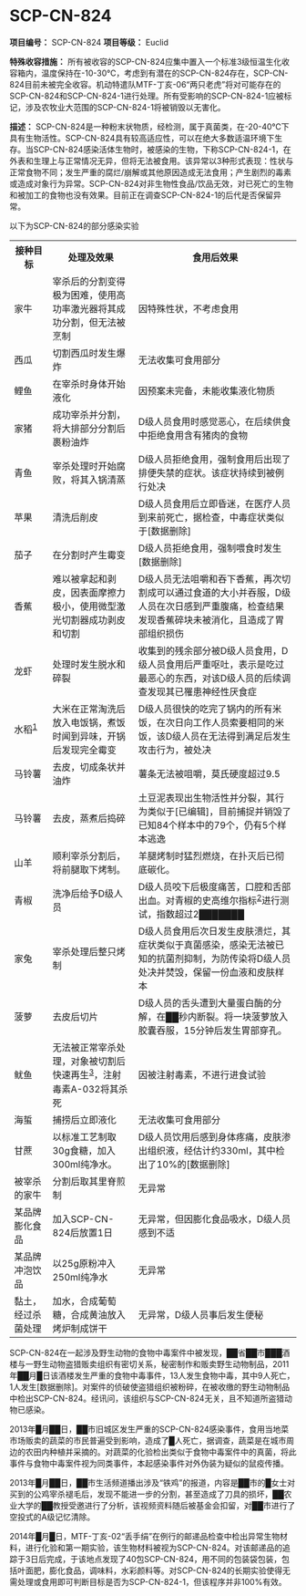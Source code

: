 # SCP-CN-824


**项目编号：** SCP-CN-824
**项目等级：**  Euclid

**特殊收容措施：**  所有被收容的SCP-CN-824应集中置入一个标准3级恒温生化收容箱内，温度保持在-10-30℃，考虑到有潜在的SCP-CN-824存在，SCP-CN-824目前未被完全收容。机动特遣队MTF-丁亥-06“两只老虎”将对可能存在的SCP-CN-824和SCP-CN-824-1进行处理。所有受影响的SCP-CN-824-1应被标记，涉及农牧业大范围的SCP-CN-824-1将被销毁以无害化。

**描述：**  SCP-CN-824是一种粉末状物质，经检测，属于真菌类，在-20-40℃下具有生物活性。SCP-CN-824具有较高适应性，可以在绝大多数适温环境下生存。当SCP-CN-824感染活体生物时，被感染的生物，下称SCP-CN-824-1，在外表和生理上与正常情况无异，但将无法被食用。该异常以3种形式表现：性状与正常食物不同；发生严重的腐烂/崩解或其他原因造成无法食用；产生剧烈的毒素或造成对象行为异常。SCP-CN-824对非生物性食品/饮品无效，对已死亡的生物和被加工的食物也没有效果。目前正在调查SCP-CN-824-1的后代是否保留异常。

以下为SCP-CN-824的部分感染实验

<table class='wiki-content-table'>
 <tr>
  <th colspan='1' rowspan='1'>&#25509;&#31181;&#30446;&#26631;</th>
  <th colspan='1' rowspan='1'>&#22788;&#29702;&#21450;&#25928;&#26524;</th>
  <th colspan='1' rowspan='1'>&#39135;&#29992;&#21518;&#25928;&#26524;</th>
 </tr>
 <tr>
  <td colspan='1' rowspan='1'>&#23478;&#29275;</td>
  <td colspan='1' rowspan='1'>&#23472;&#26432;&#21518;&#30340;&#20998;&#21106;&#21464;&#24471;&#26497;&#20026;&#22256;&#38590;&#65292;&#20351;&#29992;&#39640;&#21151;&#29575;&#28608;&#20809;&#22120;&#23558;&#20854;&#25104;&#21151;&#20998;&#21106;&#65292;&#20294;&#26080;&#27861;&#34987;&#28921;&#21046;</td>
  <td colspan='1' rowspan='1'>&#22240;&#29305;&#27530;&#24615;&#29366;&#65292;&#19981;&#32771;&#34385;&#39135;&#29992;</td>
 </tr>
 <tr>
  <td colspan='1' rowspan='1'>&#35199;&#29916;</td>
  <td colspan='1' rowspan='1'>&#20999;&#21106;&#35199;&#29916;&#26102;&#21457;&#29983;&#29190;&#28856;</td>
  <td colspan='1' rowspan='1'>&#26080;&#27861;&#25910;&#38598;&#21487;&#39135;&#29992;&#37096;&#20998;</td>
 </tr>
 <tr>
  <td colspan='1' rowspan='1'>&#40100;&#40060;</td>
  <td colspan='1' rowspan='1'>&#22312;&#23472;&#26432;&#26102;&#36523;&#20307;&#24320;&#22987;&#28082;&#21270;</td>
  <td colspan='1' rowspan='1'>&#22240;&#39044;&#26696;&#26410;&#23436;&#22791;&#65292;&#26410;&#33021;&#25910;&#38598;&#28082;&#21270;&#29289;&#36136;</td>
 </tr>
 <tr>
  <td colspan='1' rowspan='1'>&#23478;&#29482;</td>
  <td colspan='1' rowspan='1'>&#25104;&#21151;&#23472;&#26432;&#24182;&#20998;&#21106;&#65292;&#23558;&#22823;&#25490;&#37096;&#20998;&#20998;&#21106;&#21518;&#35065;&#31881;&#27833;&#28856;</td>
  <td colspan='1' rowspan='1'>D&#32423;&#20154;&#21592;&#39135;&#29992;&#26102;&#24863;&#35273;&#24694;&#24515;&#65292;&#22312;&#21518;&#32493;&#20379;&#39135;&#20013;&#25298;&#32477;&#39135;&#29992;&#21547;&#26377;&#29482;&#32905;&#30340;&#39135;&#29289;</td>
 </tr>
 <tr>
  <td colspan='1' rowspan='1'>&#38738;&#40060;</td>
  <td colspan='1' rowspan='1'>&#23472;&#26432;&#22788;&#29702;&#26102;&#24320;&#22987;&#33104;&#36133;&#65292;&#23558;&#20854;&#20837;&#38149;&#28165;&#33976;</td>
  <td colspan='1' rowspan='1'>D&#32423;&#20154;&#21592;&#25298;&#32477;&#39135;&#29992;&#65292;&#24378;&#21046;&#39135;&#29992;&#21518;&#20986;&#29616;&#20102;&#25490;&#20415;&#22833;&#31105;&#30340;&#30151;&#29366;&#12290;&#35813;&#30151;&#29366;&#25345;&#32493;&#21040;&#34987;&#20363;&#34892;&#22788;&#20915;</td>
 </tr>
 <tr>
  <td colspan='1' rowspan='1'>&#33529;&#26524;</td>
  <td colspan='1' rowspan='1'>&#28165;&#27927;&#21518;&#21066;&#30382;</td>
  <td colspan='1' rowspan='1'>D&#32423;&#20154;&#21592;&#39135;&#29992;&#21518;&#31435;&#21363;&#26127;&#36855;&#65292;&#22312;&#21307;&#30103;&#20154;&#21592;&#21040;&#26469;&#21069;&#27515;&#20129;&#65292;&#25454;&#26816;&#26597;&#65292;&#20013;&#27602;&#30151;&#29366;&#31867;&#20284;&#20110;[&#25968;&#25454;&#21024;&#38500;]</td>
 </tr>
 <tr>
  <td colspan='1' rowspan='1'>&#33540;&#23376;</td>
  <td colspan='1' rowspan='1'>&#22312;&#20998;&#21106;&#26102;&#20135;&#29983;&#38665;&#21464;</td>
  <td colspan='1' rowspan='1'>D&#32423;&#20154;&#21592;&#25298;&#32477;&#39135;&#29992;&#65292;&#24378;&#21046;&#21890;&#39135;&#26102;&#21457;&#29983;[&#25968;&#25454;&#21024;&#38500;]</td>
 </tr>
 <tr>
  <td colspan='1' rowspan='1'>&#39321;&#34121;</td>
  <td colspan='1' rowspan='1'>&#38590;&#20197;&#34987;&#25343;&#36215;&#21644;&#21093;&#30382;&#65292;&#22240;&#34920;&#38754;&#25705;&#25830;&#21147;&#26497;&#23567;&#65292;&#20351;&#29992;&#24494;&#22411;&#28608;&#20809;&#20999;&#21106;&#22120;&#25104;&#21151;&#21093;&#30382;&#21644;&#20999;&#21106;</td>
  <td colspan='1' rowspan='1'>D&#32423;&#20154;&#21592;&#26080;&#27861;&#21632;&#22204;&#21644;&#21534;&#19979;&#39321;&#34121;&#65292;&#20877;&#27425;&#20999;&#21106;&#25104;&#21487;&#20197;&#36890;&#36807;&#39135;&#36947;&#30340;&#22823;&#23567;&#24182;&#21534;&#26381;&#65292;D&#32423;&#20154;&#21592;&#22312;&#27425;&#26085;&#24863;&#21040;&#20005;&#37325;&#33145;&#30171;&#65292;&#26816;&#26597;&#32467;&#26524;&#21457;&#29616;&#39321;&#34121;&#30862;&#22359;&#26410;&#34987;&#28040;&#21270;&#65292;&#19988;&#36896;&#25104;&#20102;&#32963;&#37096;&#32452;&#32455;&#25439;&#20260;</td>
 </tr>
 <tr>
  <td colspan='1' rowspan='1'>&#40857;&#34430;</td>
  <td colspan='1' rowspan='1'>&#22788;&#29702;&#26102;&#21457;&#29983;&#33073;&#27700;&#21644;&#30862;&#35010;</td>
  <td colspan='1' rowspan='1'>&#25910;&#38598;&#21040;&#30340;&#27531;&#20313;&#37096;&#20998;&#34987;D&#32423;&#20154;&#21592;&#39135;&#29992;&#65292;D&#32423;&#20154;&#21592;&#39135;&#29992;&#21518;&#20005;&#37325;&#21589;&#21520;&#65292;&#34920;&#31034;&#26159;&#21507;&#36807;&#26368;&#24694;&#24515;&#30340;&#19996;&#35199;&#65292;&#23545;&#35813;D&#32423;&#20154;&#21592;&#30340;&#21518;&#32493;&#35843;&#26597;&#21457;&#29616;&#20854;&#24050;&#32633;&#24739;&#31070;&#32463;&#24615;&#21388;&#39135;&#30151;</td>
 </tr>
 <tr>
  <td colspan='1' rowspan='1'>&#27700;&#31291;<sup class='footnoteref'><a shape='rect' class='footnoteref' id='footnoteref-1' href='javascript:;' onclick='WIKIDOT.page.utils.scrollToReference(&apos;footnote-1&apos;)'>1</a></sup></td>
  <td colspan='1' rowspan='1'>&#22823;&#31859;&#22312;&#27491;&#24120;&#28120;&#27927;&#21518;&#25918;&#20837;&#30005;&#39277;&#38149;&#65292;&#29038;&#39277;&#26102;&#38395;&#21040;&#24322;&#21619;&#65292;&#24320;&#38149;&#21518;&#21457;&#29616;&#23436;&#20840;&#38665;&#21464;</td>
  <td colspan='1' rowspan='1'>D&#32423;&#20154;&#21592;&#24456;&#24555;&#30340;&#21507;&#23436;&#20102;&#38149;&#20869;&#30340;&#25152;&#26377;&#31859;&#39277;&#65292;&#22312;&#27425;&#26085;&#21521;&#24037;&#20316;&#20154;&#21592;&#32034;&#35201;&#30456;&#21516;&#30340;&#31859;&#39277;&#65292;&#35813;D&#32423;&#20154;&#21592;&#22312;&#26080;&#27861;&#24471;&#21040;&#28385;&#36275;&#21518;&#21457;&#29983;&#25915;&#20987;&#34892;&#20026;&#65292;&#34987;&#22788;&#20915;</td>
 </tr>
 <tr>
  <td colspan='1' rowspan='1'>&#39532;&#38083;&#34223;</td>
  <td colspan='1' rowspan='1'>&#21435;&#30382;&#65292;&#20999;&#25104;&#26465;&#29366;&#24182;&#27833;&#28856;</td>
  <td colspan='1' rowspan='1'>&#34223;&#26465;&#26080;&#27861;&#34987;&#21632;&#22204;&#65292;&#33707;&#27663;&#30828;&#24230;&#36229;&#36807;9.5</td>
 </tr>
 <tr>
  <td colspan='1' rowspan='1'>&#39532;&#38083;&#34223;</td>
  <td colspan='1' rowspan='1'>&#21435;&#30382;&#65292;&#33976;&#29038;&#21518;&#25443;&#30862;</td>
  <td colspan='1' rowspan='1'>&#22303;&#35910;&#27877;&#34920;&#29616;&#20986;&#29983;&#29289;&#27963;&#24615;&#24182;&#20998;&#35010;&#65292;&#20854;&#34892;&#20026;&#31867;&#20284;&#20110;[&#24050;&#32534;&#36753;]&#65292;&#30446;&#21069;&#25429;&#25417;&#24182;&#38144;&#27585;&#20102;&#24050;&#30693;84&#20010;&#26679;&#26412;&#20013;&#30340;79&#20010;&#65292;&#20173;&#26377;5&#20010;&#26679;&#26412;&#36867;&#36920;</td>
 </tr>
 <tr>
  <td colspan='1' rowspan='1'>&#23665;&#32650;</td>
  <td colspan='1' rowspan='1'>&#39034;&#21033;&#23472;&#26432;&#20998;&#21106;&#21518;&#65292;&#23558;&#21069;&#33151;&#21462;&#19979;&#28900;&#21046;&#12290;</td>
  <td colspan='1' rowspan='1'>&#32650;&#33151;&#28900;&#21046;&#26102;&#29467;&#28872;&#29123;&#28903;&#65292;&#22312;&#25169;&#28781;&#21518;&#24050;&#24443;&#24213;&#30899;&#21270;&#12290;</td>
 </tr>
 <tr>
  <td colspan='1' rowspan='1'>&#38738;&#26898;</td>
  <td colspan='1' rowspan='1'>&#27927;&#20928;&#21518;&#32473;&#20104;D&#32423;&#20154;&#21592;</td>
  <td colspan='1' rowspan='1'>D&#32423;&#20154;&#21592;&#21676;&#19979;&#21518;&#26497;&#24230;&#30171;&#33510;&#65292;&#21475;&#33108;&#21644;&#33292;&#37096;&#20986;&#34880;&#12290;&#23545;&#38738;&#26898;&#30340;&#21490;&#39640;&#32500;&#23572;&#25351;&#26631;<sup class='footnoteref'><a shape='rect' class='footnoteref' id='footnoteref-2' href='javascript:;' onclick='WIKIDOT.page.utils.scrollToReference(&apos;footnote-2&apos;)'>2</a></sup>&#36827;&#34892;&#27979;&#35797;&#65292;&#25351;&#25968;&#36229;&#36807;2&#9608;&#9608;&#9608;&#9608;&#9608;&#9608;&#9608;</td>
 </tr>
 <tr>
  <td colspan='1' rowspan='1'>&#23478;&#20820;</td>
  <td colspan='1' rowspan='1'>&#23472;&#26432;&#22788;&#29702;&#21518;&#25972;&#21482;&#28900;&#21046;</td>
  <td colspan='1' rowspan='1'>D&#32423;&#20154;&#21592;&#39135;&#29992;&#21518;&#27425;&#26085;&#21457;&#29983;&#30382;&#32932;&#28291;&#28866;&#65292;&#20854;&#30151;&#29366;&#31867;&#20284;&#20110;&#30495;&#33740;&#24863;&#26579;&#65292;&#24863;&#26579;&#26080;&#27861;&#34987;&#24050;&#30693;&#30340;&#25239;&#33740;&#21058;&#25233;&#21046;&#65292;&#20026;&#38450;&#20256;&#26579;&#23558;D&#32423;&#20154;&#21592;&#22788;&#20915;&#24182;&#28954;&#27585;&#65292;&#20445;&#30041;&#19968;&#20221;&#34880;&#28082;&#21644;&#30382;&#32932;&#26679;&#26412;</td>
 </tr>
 <tr>
  <td colspan='1' rowspan='1'>&#33760;&#33821;</td>
  <td colspan='1' rowspan='1'>&#21435;&#30382;&#21518;&#20999;&#29255;</td>
  <td colspan='1' rowspan='1'>D&#32423;&#20154;&#21592;&#30340;&#33292;&#22836;&#36973;&#21040;&#22823;&#37327;&#34507;&#30333;&#37238;&#30340;&#20998;&#35299;&#65292;&#22312;&#9608;&#9608;&#31186;&#20869;&#26029;&#35010;&#12290;&#23558;&#19968;&#22359;&#33760;&#33821;&#25918;&#20837;&#33014;&#22218;&#21534;&#26381;&#65292;15&#20998;&#38047;&#21518;&#21457;&#29983;&#32963;&#37096;&#31359;&#23380;&#12290;</td>
 </tr>
 <tr>
  <td colspan='1' rowspan='1'>&#40063;&#40060;</td>
  <td colspan='1' rowspan='1'>&#26080;&#27861;&#34987;&#27491;&#24120;&#23472;&#26432;&#22788;&#29702;&#65292;&#23545;&#35937;&#34987;&#20999;&#21106;&#21518;&#24555;&#36895;&#20877;&#29983;<sup class='footnoteref'><a shape='rect' class='footnoteref' id='footnoteref-3' href='javascript:;' onclick='WIKIDOT.page.utils.scrollToReference(&apos;footnote-3&apos;)'>3</a></sup>&#65292;&#27880;&#23556;&#27602;&#32032;A-032&#23558;&#20854;&#26432;&#27515;</td>
  <td colspan='1' rowspan='1'>&#22240;&#34987;&#27880;&#23556;&#27602;&#32032;&#65292;&#19981;&#36827;&#34892;&#36827;&#39135;&#35797;&#39564;</td>
 </tr>
 <tr>
  <td colspan='1' rowspan='1'>&#28023;&#34567;</td>
  <td colspan='1' rowspan='1'>&#25429;&#25438;&#21518;&#31435;&#21363;&#28082;&#21270;</td>
  <td colspan='1' rowspan='1'>&#26080;&#27861;&#25910;&#38598;&#21487;&#39135;&#29992;&#37096;&#20998;</td>
 </tr>
 <tr>
  <td colspan='1' rowspan='1'>&#29976;&#34071;</td>
  <td colspan='1' rowspan='1'>&#20197;&#26631;&#20934;&#24037;&#33402;&#21046;&#21462;30g&#39135;&#31958;&#65292;&#21152;&#20837;300ml&#32431;&#20928;&#27700;&#12290;</td>
  <td colspan='1' rowspan='1'>D&#32423;&#20154;&#21592;&#39278;&#29992;&#21518;&#24863;&#21040;&#36523;&#20307;&#30140;&#30171;&#65292;&#30382;&#32932;&#28183;&#20986;&#32452;&#32455;&#28082;&#65292;&#32463;&#20272;&#35745;&#32422;330ml&#65292;&#20854;&#20013;&#26816;&#20986;&#20102;10%&#30340;[&#25968;&#25454;&#21024;&#38500;]</td>
 </tr>
 <tr>
  <td colspan='1' rowspan='1'>&#34987;&#23472;&#26432;&#30340;&#23478;&#29275;</td>
  <td colspan='1' rowspan='1'>&#20998;&#21106;&#21518;&#21462;&#20854;&#37324;&#33034;&#29006;&#21046;</td>
  <td colspan='1' rowspan='1'>&#26080;&#24322;&#24120;</td>
 </tr>
 <tr>
  <td colspan='1' rowspan='1'>&#26576;&#21697;&#29260;&#33192;&#21270;&#39135;&#21697;</td>
  <td colspan='1' rowspan='1'>&#21152;&#20837;SCP-CN-824&#21518;&#25918;&#32622;1&#26085;</td>
  <td colspan='1' rowspan='1'>&#26080;&#24322;&#24120;&#65292;&#20294;&#22240;&#33192;&#21270;&#39135;&#21697;&#21560;&#27700;&#65292;D&#32423;&#20154;&#21592;&#24863;&#21040;&#19981;&#36866;</td>
 </tr>
 <tr>
  <td colspan='1' rowspan='1'>&#26576;&#21697;&#29260;&#20914;&#27873;&#39278;&#21697;</td>
  <td colspan='1' rowspan='1'>&#20197;25g&#21407;&#31881;&#20914;&#20837;250ml&#32431;&#20928;&#27700;</td>
  <td colspan='1' rowspan='1'>&#26080;&#24322;&#24120;</td>
 </tr>
 <tr>
  <td colspan='1' rowspan='1'>&#40655;&#22303;&#65292;&#32463;&#36807;&#26432;&#33740;&#22788;&#29702;</td>
  <td colspan='1' rowspan='1'>&#21152;&#27700;&#65292;&#21512;&#25104;&#33889;&#33796;&#31958;&#65292;&#21512;&#25104;&#40644;&#27833;&#25918;&#20837;&#28900;&#28809;&#21046;&#25104;&#39292;&#24178;</td>
  <td colspan='1' rowspan='1'>&#26080;&#24322;&#24120;&#65292;D&#32423;&#20154;&#21592;&#20107;&#21518;&#21457;&#29983;&#20415;&#31192;</td>
 </tr>
</table>
SCP-CN-824在一起涉及野生动物的食物中毒案件中被发现，██省██市███酒楼与一野生动物盗猎贩卖组织有密切关系，秘密制作和贩卖野生动物制品，2011年██月█日该酒楼发生严重的食物中毒事件，13人发生食物中毒，其中9人死亡，1人发生[数据删除]。对案件的侦破使盗猎组织被粉碎，在被收缴的野生动物制品中检出SCP-CN-824。经讯问，该组织与SCP-CN-824无关，且不知道所盗猎动物已感染。

2013年█月██日，██市旧城区发生严重的SCP-CN-824感染事件，食用当地菜市场贩卖的蔬菜的市民普遍受到影响，造成了█人死亡，据调查，蔬菜是在城市周边的农田内种植并采摘的。对蔬菜的化验检出类似于食物中毒案件中的真菌，将此事件与食物中毒案件视为同类事件，本起感染事件对外伪装为疑似的鼠疫传播。

2013年█月██日，██市生活频道播出涉及“铁鸡”的报道，内容是██市的█女士对买到的公鸡宰杀褪毛后，发现不能进一步的分割，甚至造成了刀具的损坏，██农业大学的██教授受邀进行了分析，该视频资料随后被基金会扣留，对██市进行了空投式的A级记忆清除。

2014年█月█日，MTF-丁亥-02“丢手绢”在例行的邮递品检查中检出异常生物材料，进行化验和第一期实验，该生物材料被视为SCP-CN-824。对该邮递品的追踪于3日后完成，于该地点发现了40包SCP-CN-824，用不同的包装袋包装，包括叶面肥，膨化食品，调味料，水彩颜料等。对SCP-CN-824的长期实验使得无需处理或食用即可判断目标是否为SCP-CN-824-1，但该程序并非100%有效。





